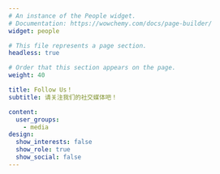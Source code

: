 ```yaml
---
# An instance of the People widget.
# Documentation: https://wowchemy.com/docs/page-builder/
widget: people

# This file represents a page section.
headless: true

# Order that this section appears on the page.
weight: 40

title: Follow Us！
subtitle: 请关注我们的社交媒体吧！

content:
  user_groups:
    - media
design:
  show_interests: false
  show_role: true
  show_social: false
---
```

